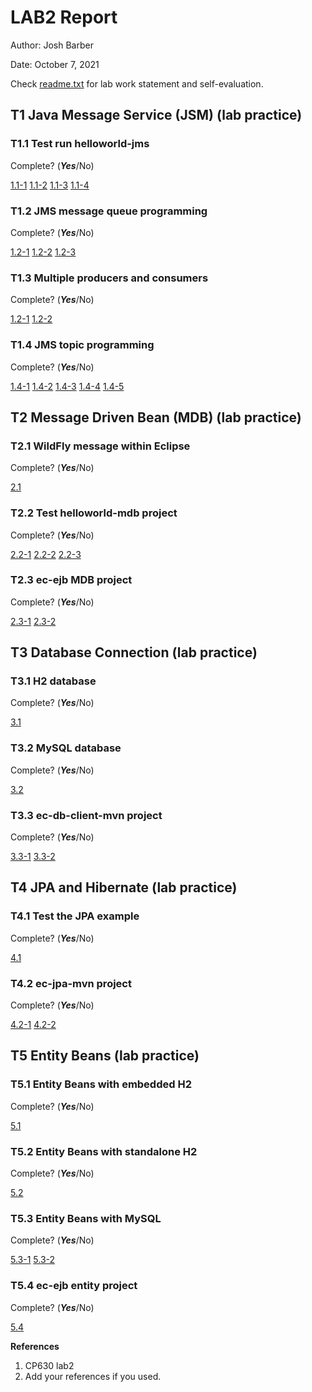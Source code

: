 # LAB2 Report

Author: Josh Barber

Date: October 7, 2021

Check [readme.txt](readme.txt) for lab work statement and self-evaluation.

## T1 Java Message Service (JSM) (lab practice)

### T1.1 Test run helloworld-jms

Complete? (***Yes***/No)



[1.1-1](images/1.1-1.png)
[1.1-2](images/1.1-2.png)
[1.1-3](images/1.1-3.png)
[1.1-4](images/1.1-4.png)

### T1.2 JMS message queue programming

Complete? (***Yes***/No)



[1.2-1](images/1.2-1.png)
[1.2-2](images/1.2-2.png)
[1.2-3](images/1.2-3.png)



### T1.3 Multiple producers and consumers

Complete? (***Yes***/No)



[1.2-1](images/1.3-1.png)
[1.2-2](images/1.3-2.png)



### T1.4 JMS topic programming

Complete? (***Yes***/No)



[1.4-1](images/1.4-1.png)
[1.4-2](images/1.4-2.png)
[1.4-3](images/1.4-3.png)
[1.4-4](images/1.4-4.png)
[1.4-5](images/1.4-5.png)


## T2 Message Driven Bean (MDB) (lab practice)

### T2.1 WildFly message within Eclipse

Complete? (***Yes***/No)



[2.1](images/2.1.png)



### T2.2 Test helloworld-mdb project

Complete? (***Yes***/No)



[2.2-1](images/2.2-1.png)
[2.2-2](images/2.2-2.png)
[2.2-3](images/2.2-3.png)



### T2.3 ec-ejb MDB project

Complete? (***Yes***/No)



[2.3-1](images/2.3-1.png)
[2.3-2](images/2.3-2.png)



## T3 Database Connection (lab practice)

### T3.1 H2 database

Complete? (***Yes***/No)



[3.1](images/3.1.png)



### T3.2 MySQL database

Complete? (***Yes***/No)



[3.2](images/3.2.png)



### T3.3 ec-db-client-mvn project

Complete? (***Yes***/No)



[3.3-1](images/3.3-1.png)
[3.3-2](images/3.3-2.png)



## T4 JPA and Hibernate (lab practice)

### T4.1 Test the JPA example

Complete? (***Yes***/No)



[4.1](images/4.1.png)



### T4.2 ec-jpa-mvn project

Complete? (***Yes***/No)



[4.2-1](images/4.2-1.png)
[4.2-2](images/4.2-2.png)



## T5 Entity Beans (lab practice)

### T5.1 Entity Beans with embedded H2

Complete? (***Yes***/No)



[5.1](images/5.1.png)



### T5.2 Entity Beans with standalone H2

Complete? (***Yes***/No)



[5.2](images/5.2.png)



### T5.3 Entity Beans with MySQL

Complete? (***Yes***/No)



[5.3-1](images/5.3-1.png)
[5.3-2](images/5.3-2.png)


### T5.4 ec-ejb entity project

Complete? (***Yes***/No)



[5.4](images/5.4.png)




**References**

1. CP630 lab2
2. Add your references if you used.
